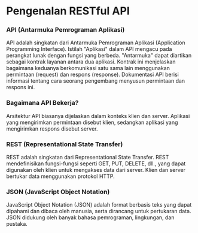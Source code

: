 # Pengenalan RESTful API

### API (Antarmuka Pemrograman Aplikasi)

API adalah singkatan dari Antarmuka Pemrograman Aplikasi (Application Programming Interface). Istilah "Aplikasi" dalam API mengacu pada perangkat lunak dengan fungsi yang berbeda. "Antarmuka" dapat diartikan sebagai kontrak layanan antara dua aplikasi. Kontrak ini menjelaskan bagaimana keduanya berkomunikasi satu sama lain menggunakan permintaan (request) dan respons (response). Dokumentasi API berisi informasi tentang cara seorang pengembang menyusun permintaan dan respons ini.

### Bagaimana API Bekerja?

Arsitektur API biasanya dijelaskan dalam konteks klien dan server. Aplikasi yang mengirimkan permintaan disebut klien, sedangkan aplikasi yang mengirimkan respons disebut server.

### REST (Representational State Transfer)

REST adalah singkatan dari Representational State Transfer. REST mendefinisikan fungsi-fungsi seperti GET, PUT, DELETE, dll., yang dapat digunakan oleh klien untuk mengakses data dari server. Klien dan server bertukar data menggunakan protokol HTTP.

### JSON (JavaScript Object Notation)

JavaScript Object Notation (JSON) adalah format berbasis teks yang dapat dipahami dan dibaca oleh manusia, serta dirancang untuk pertukaran data. JSON didukung oleh banyak bahasa pemrograman, lingkungan, dan pustaka.
